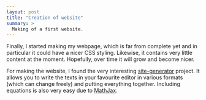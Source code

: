 ```yaml
---
layout: post
title: "Creation of website"
summary: >
  Making of a first website.
---
```


Finally, I started making my webpage, which is far from complete yet
and in particular it could have a nicer CSS styling. Likewise, it
contains very little content at the moment. Hopefully, over time it
will grow and become nicer.

For making the website, I found the very interesting
[site-generator](http://alex-charlton.com/projects/site-generator/)
project. It allows you to write the texts in your favourite editor in
various formats (which can change freely) and putting everything
together. Including equations is also very easy due to
[MathJax](http://www.mathjax.org/).